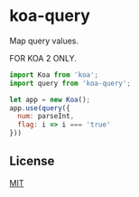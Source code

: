 # koa-query

Map query values.

FOR KOA 2 ONLY.

```js
import Koa from 'koa';
import query from 'koa-query';

let app = new Koa();
app.use(query({
  num: parseInt,
  flag: i => i === 'true'
}))
```

## License

[MIT](LICENSE)
